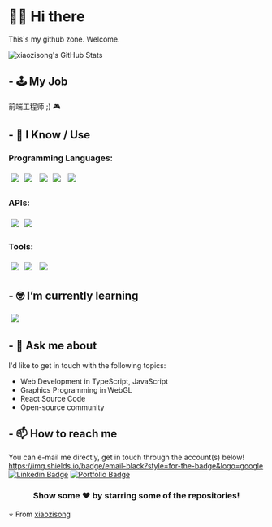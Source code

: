 # 🙋‍♂️ Hi there 

This`s my github zone. Welcome.

![xiaozisong's GitHub Stats](https://github-readme-stats.vercel.app/api?username=xiaozisong&show_icons=true)

## - 🕹️ My Job

前端工程师 ;) 🎮

## - 🧠 I Know / Use
### Programming Languages:
<img src="https://img.shields.io/badge/TypeScript-black?style=for-the-badge&logo=TypeScript" style="margin:5px" /><img src="https://img.shields.io/badge/go-black?style=for-the-badge&logo=go" style="margin:5px" />
<img src="http://img.shields.io/badge/-c-black?style=for-the-badge&logo=c&logoColor=white" style="margin:5px" /><img src="http://img.shields.io/badge/-java-black?style=for-the-badge&logo=java&logoColor=orange" style="margin:5px" />
<img src="http://img.shields.io/badge/-javascript-black?style=for-the-badge&logo=javascript" style="margin:5px" />

### APIs:

<img src="http://img.shields.io/badge/-opengl-black?style=for-the-badge&logo=opengl" style="margin:5px" /><img src="http://img.shields.io/badge/-qt-black?style=for-the-badge&logo=qt" style="margin:5px" />

### Tools:

<img src="http://img.shields.io/badge/-git-black?style=for-the-badge&logo=git" style="margin:5px" /><img src="http://img.shields.io/badge/-gitgub-black?style=for-the-badge&logo=github" style="margin:5px" />
<img src="https://img.shields.io/badge/webpack-black?style=for-the-badge&logo=webpack" style="margin:5px" />

## - 🤓 I’m currently learning

<img src="https://img.shields.io/badge/webgl-black?style=for-the-badge&logo=webgl" style="margin:5px" />


## - 💬 Ask me about

I'd like to get in touch with the following topics:

- Web Development in TypeScript, JavaScript
- Graphics Programming in WebGL
- React Source Code
- Open-source community

## - 📫 How to reach me

You can e-mail me directly, get in touch through the account(s) below!
https://img.shields.io/badge/email-black?style=for-the-badge&logo=google
[![Linkedin Badge](\https://img.shields.io/badge/email-black?style=for-the-badge&logo=google)]([https://www.google.com/in/do%C4%9Fa-oru%C3%A7-973b08155/](https://mail.google.com/mail/))
[![Portfolio Badge](http://img.shields.io/badge/event_horizon-check_out_my_portfolio-orange?style=for-the-badge&logo=google-chrome&logoColor=white)](https://xiaozisong.github.io)

<div align="center">

### Show some ❤️ by starring some of the repositories!

</div>

⭐ From [xiaozisong](https://github.com/xiaozisong)
